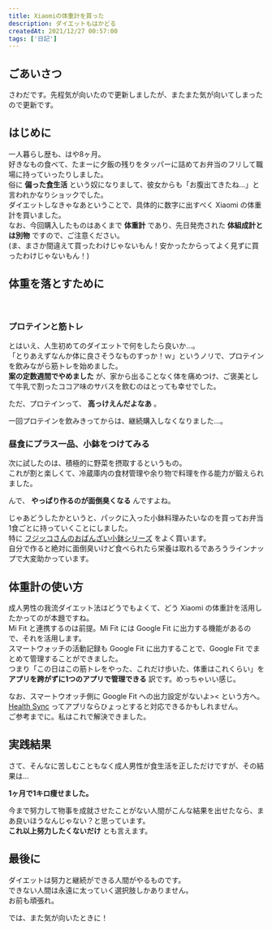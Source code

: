 ```yaml
---
title: Xiaomiの体重計を買った
description: ダイエットもはかどる
createdAt: 2021/12/27 00:57:00
tags: ['日記']
---
```


## ごあいさつ

さわだです。先程気が向いたので更新しましたが、またまた気が向いてしまったので更新です。

## はじめに

一人暮らし歴も、はや8ヶ月。  
好きなもの食べて、たまーに夕飯の残りをタッパーに詰めてお弁当のフリして職場に持っていったりしました。  
俗に **偏った食生活** という奴になりまして、彼女からも「お腹出てきたね…」と言われかなりショックでした。  
ダイエットしなきゃなあということで、具体的に数字に出すべく Xiaomi の体重計を買いました。  
なお、今回購入したものはあくまで **体重計** であり、先日発売された **体組成計とは別物** ですので、ご注意ください。  
(ま、まさか間違えて買ったわけじゃないもん！安かったからってよく見ずに買ったわけじゃないもん！)

## 体重を落とすために

<br />
  
### プロテインと筋トレ

とはいえ、人生初めてのダイエットで何をしたら良いか…。  
「とりあえずなんか体に良さそうなものすっか！ｗ」というノリで、プロテインを飲みながら筋トレを始めました。  
**案の定数週間でやめました** が、家から出ることなく体を痛めつけ、ご褒美として牛乳で割ったココア味のサバスを飲むのはとっても幸せでした。

ただ、プロテインって、 **高っけえんだよなあ** 。

一回プロテインを飲みきってからは、継続購入しなくなりました…。

### 昼食にプラス一品、小鉢をつけてみる

次に試したのは、積極的に野菜を摂取するというもの。  
これが割と楽しくて、冷蔵庫内の食材管理や余り物で料理を作る能力が鍛えられました。

んで、 **やっぱり作るのが面倒臭くなる** んですよね。

じゃあどうしたかというと、パックに入った小鉢料理みたいなのを買ってお弁当1食ごとに持っていくことにしました。  
特に [フジッコさんのおばんざい小鉢シリーズ](https://www.fujicco.co.jp/okazubatakesyokudo/etegami/) をよく買います。  
自分で作ると絶対に面倒臭いけど食べられたら栄養は取れるであろうラインナップで大変助かっています。

## 体重計の使い方

成人男性の我流ダイエット法はどうでもよくて、どう Xiaomi の体重計を活用したかってのが本題ですね。  
Mi Fit と連携するのは前提。Mi Fit には Google Fit に出力する機能があるので、それを活用します。  
スマートウォッチの活動記録も Google Fit に出力することで、Google Fit でまとめて管理することができました。  
つまり「この日はこの筋トレをやった、これだけ歩いた、体重はこれくらい」を **アプリを跨がずに1つのアプリで管理できる** 訳です。めっちゃいい感じ。

なお、スマートウオッチ側に Google Fit への出力設定がないよ>< という方へ。  
[Health Sync](https://play.google.com/store/apps/details?id=nl.appyhapps.healthsync) ってアプリならひょっとすると対応できるかもしれません。  
ご参考までに。私はこれで解決できました。

## 実践結果

さて、そんなに苦しむこともなく成人男性が食生活を正しただけですが、その結果は…

**1ヶ月で1キロ痩せました。**

今まで努力して物事を成就させたことがない人間がこんな結果を出せたなら、まあ良いほうなんじゃない？と思っています。  
**これ以上努力したくないだけ** とも言えます。

## 最後に

ダイエットは努力と継続ができる人間がやるものです。  
できない人間は永遠に太っていく選択肢しかありません。  
お前も頑張れ。

では、また気が向いたときに！
